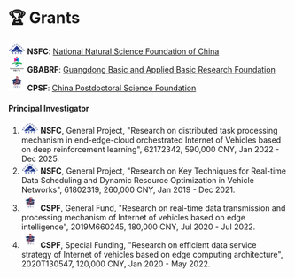 # 🏆 Grants

<img src="images/grants_nsfc.webp" alt="NSFC"> **NSFC**: <a href="https://www.nsfc.gov.cn" class="no-underline">National Natural Science Foundation of China</a>  
<img src="images/grants_gd.webp" alt="GBABRF"> **GBABRF**: <a href="https://pro.gdstc.gd.gov.cn/egrantweb/" class="no-underline">Guangdong Basic and Applied Basic Research Foundation</a>     
<img src="images/grants_cpsf.webp" alt="CSPF"> **CPSF**: <a href="https://www.chinapostdoctor.org.cn/bshjjh" class="no-underline">China Postdoctoral Science Foundation</a>

#### Principal Investigator

1. <img src="images/grants_nsfc.webp" alt="NSFC"> **NSFC**, General Project, "Research on distributed task processing mechanism in end-edge-cloud orchestrated Internet of Vehicles based on deep reinforcement learning", 62172342, 590,000 CNY, Jan 2022 - Dec 2025.
2. <img src="images/grants_nsfc.webp" alt="NSFC"> **NSFC**, General Project, "Research on Key Techniques for Real-time Data Scheduling and Dynamic Resource Optimization in Vehicle Networks", 61802319, 260,000 CNY, Jan 2019 - Dec 2021.
3. <img src="images/grants_cpsf.webp" alt="CSPF"> **CSPF**, General Fund, "Research on real-time data transmission and processing mechanism of Internet of vehicles based on edge intelligence", 2019M660245, 180,000 CNY, Jul 2020 - Jul 2022.
4. <img src="images/grants_cpsf.webp" alt="CSPF"> **CSPF**, Special Funding, "Research on efficient data service strategy of Internet of vehicles based on edge computing architecture", 2020T130547, 120,000 CNY, Jan 2020 - May 2022.


<!-- #### Participation

1. <img src="images/grants_nsfc.webp" alt="NSFC"> **NSFC**, General Project, "Computing Model Deployment and Collaborative Cross Domain Optimization for Edge Intelligence of Internet of Vehicles", 62172064, 590,000 CNY, Jan 2022 - Dec 2025.
2. <img src="images/grants_nsfc.webp" alt="NSFC"> **NSFC**, General Project, "Research on High Performance Data Transmission and Reception Mechanism of Wireless Energy-capable Communication Network Based on Successive Interference Cancellation", 62072064, 580,000 CNY, Jan 2021 - Dec 2024.
3. <img src="images/grants_nsfc.webp" alt="NSFC"> **NSFC**, General Project, "Research on Continuous Authentication Method and Key Technologies for Mobile Users Based on Behavioral Characteristics", 62072061, 580,000 CNY, Jan 2021 - Dec 2024.
4. <img src="images/grants_nsfc.webp" alt="NSFC"> **NSFC**, General Project, "Research on Intelligent Multitask High-Performance Optimization Algorithms Based on Transfer Learning", 61876025, 620,000 CNY, Jan 2019 – Dec 2022.
5. <img src="images/grants_nsfc.webp" alt="NSFC"> **NSFC**, General Project, "Research on Architecture and Protocols for Large-scale Data Services in Converged Heterogeneous Internet of Vehicles", 61872049, 640,000 CNY, Jan 2019 – Dec 2022. -->